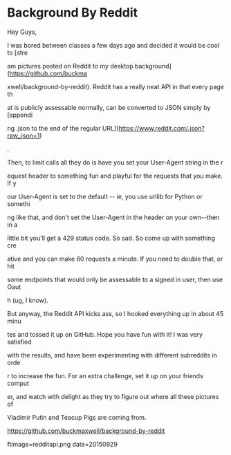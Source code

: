 
# Background By Reddit

Hey Guys,

I was bored between classes a few days ago and decided it would be cool to [stre






























































































am pictures posted on Reddit to my desktop background](https://github.com/buckma






























































































xwell/background-by-reddit).  Reddit has a really neat API in that every page th






























































































at is publicly assessable normally, can be converted to JSON  simply by [appendi






























































































ng .json to the end of the regular URL](https://www.reddit.com/.json?raw_json=1)






























































































.

Then, to limit calls all they do is have you set your User-Agent string in the r






























































































equest header to something fun and playful for the requests that you make.  If y






























































































our User-Agent is set to the default -- ie, you use urllib for Python or somethi






























































































ng like that, and don't set the User-Agent in the header on your own--then in a 






























































































little bit you'll get a 429 status code.  So sad.  So come up with something cre






























































































ative and you can make 60 requests a minute.  If you need to double that, or hit






























































































 some endpoints that would only be assessable to a signed in user, then use Oaut






























































































h (ug, I know).

But anyway, the Reddit API kicks ass, so I hooked everything up in about 45 minu






























































































tes and tossed it up on GitHub.  Hope you have fun with it! I was very satisfied






























































































 with the results, and have been experimenting with different subreddits in orde






























































































r to increase the fun.  For an extra challenge, set it up on your friends comput






























































































er, and watch with delight as they try to figure out where all these pictures of






























































































 Vladimir Putin and Teacup Pigs are coming from.

https://github.com/buckmaxwell/background-by-reddit

ftimage=redditapi.png
date=20150929